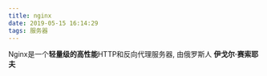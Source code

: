 ```yaml
---
title: nginx
date: 2019-05-15 16:14:29
tags: 服务器
---
```


Nginx是一个**轻量级的高性能**HTTP和反向代理服务器, 由俄罗斯人 **伊戈尔·赛索耶夫**